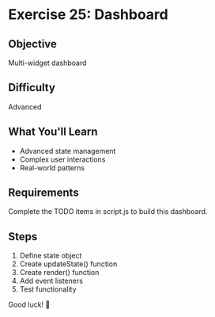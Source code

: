# Exercise 25: Dashboard

## Objective
Multi-widget dashboard

## Difficulty
Advanced

## What You'll Learn
- Advanced state management
- Complex user interactions
- Real-world patterns

## Requirements
Complete the TODO items in script.js to build this dashboard.

## Steps
1. Define state object
2. Create updateState() function
3. Create render() function
4. Add event listeners
5. Test functionality

Good luck! 🚀
